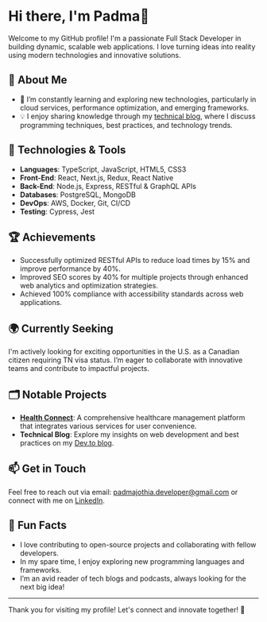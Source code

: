 # Hi there, I'm Padma👋

Welcome to my GitHub profile! I'm a passionate Full Stack Developer in building dynamic, scalable web applications. I love turning ideas into reality using modern technologies and innovative solutions.

## 🚀 About Me

- 🌱 I’m constantly learning and exploring new technologies, particularly in cloud services, performance optimization, and emerging frameworks.
- 💡 I enjoy sharing knowledge through my [technical blog](https://dev.to/padmajothi_athimoolam_23d), where I discuss programming techniques, best practices, and technology trends.

## 🔧 Technologies & Tools

- **Languages**: TypeScript, JavaScript, HTML5, CSS3
- **Front-End**: React, Next.js, Redux, React Native
- **Back-End**: Node.js, Express, RESTful & GraphQL APIs
- **Databases**: PostgreSQL, MongoDB
- **DevOps**: AWS, Docker, Git, CI/CD
- **Testing**: Cypress, Jest

## 🏆 Achievements

- Successfully optimized RESTful APIs to reduce load times by 15% and improve performance by 40%.
- Improved SEO scores by 40% for multiple projects through enhanced web analytics and optimization strategies.
- Achieved 100% compliance with accessibility standards across web applications.

## 🌍 Currently Seeking

I'm actively looking for exciting opportunities in the U.S. as a Canadian citizen requiring TN visa status. I’m eager to collaborate with innovative teams and contribute to impactful projects.

## 🗂️ Notable Projects

- **[Health Connect](https://health-connect--rho.vercel.app/)**: A comprehensive healthcare management platform that integrates various services for user convenience.
- **Technical Blog**: Explore my insights on web development and best practices on my [Dev.to blog](https://dev.to/padmajothi_athimoolam_23d).

## 📫 Get in Touch

Feel free to reach out via email: [padmajothia.developer@gmail.com](mailto:padmajothia.developer@gmail.com) or connect with me on [LinkedIn](your-linkedin-url).

## 🌟 Fun Facts

- I love contributing to open-source projects and collaborating with fellow developers.
- In my spare time, I enjoy exploring new programming languages and frameworks.
- I’m an avid reader of tech blogs and podcasts, always looking for the next big idea!

---

Thank you for visiting my profile! Let's connect and innovate together! 🌟

